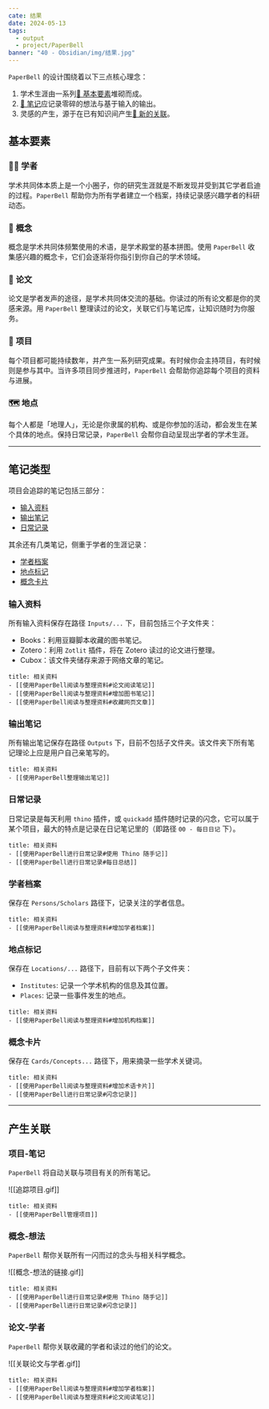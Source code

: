 ```yaml
---
cate: 结果
date: 2024-05-13
tags:
  - output
  - project/PaperBell
banner: "40 - Obsidian/img/结果.jpg"
---
```


`PaperBell` 的设计围绕着以下三点核心理念：

1. 学术生涯由一系列[📑 基本要素](#基本要素)堆砌而成。
2. [📒 笔记](#笔记类型)应记录零碎的想法与基于输入的输出。
3. 灵感的产生，源于在已有知识间产生[🔗 新的关联](#产生关联)。

## 基本要素

### 🧑‍🔬 **学者**

学术共同体本质上是一个小圈子，你的研究生涯就是不断发现并受到其它学者启迪的过程。`PaperBell` 帮助你为所有学者建立一个档案，持续记录感兴趣学者的科研动态。

### 🤔️ **概念**

概念是学术共同体频繁使用的术语，是学术殿堂的基本拼图。使用 `PaperBell` 收集感兴趣的概念卡，它们会逐渐将你指引到你自己的学术领域。

### 📑 **论文**

论文是学者发声的途径，是学术共同体交流的基础。你读过的所有论文都是你的灵感来源。用 `PaperBell` 整理读过的论文，关联它们与笔记库，让知识随时为你服务。

### 📁 **项目**

每个项目都可能持续数年，并产生一系列研究成果。有时候你会主持项目，有时候则是参与其中。当许多项目同步推进时，`PaperBell` 会帮助你追踪每个项目的资料与进展。
### 🗺️ **地点**

每个人都是「地理人」，无论是你隶属的机构、或是你参加的活动，都会发生在某个具体的地点。保持日常记录，`PaperBell` 会帮你自动呈现出学者的学术生涯。

---
## 笔记类型

项目会追踪的笔记包括三部分：
- [输入资料](#输入资料)
- [输出笔记](#输出笔记)
- [日常记录](#日常记录)

其余还有几类笔记，侧重于学者的生涯记录：
- [学者档案](#学者档案)
- [地点标记](#地点标记)
- [概念卡片](#概念卡片)

### 输入资料

所有输入资料保存在路径 `Inputs/...` 下，目前包括三个子文件夹：

- Books：利用豆瓣脚本收藏的图书笔记。
- Zotero：利用 `Zotlit` 插件，将在 Zotero 读过的论文进行整理。
- Cubox：该文件夹储存来源于网络文章的笔记。

```ad-seealso
title: 相关资料
- [[使用PaperBell阅读与整理资料#论文阅读笔记]]
- [[使用PaperBell阅读与整理资料#增加图书笔记]]
- [[使用PaperBell阅读与整理资料#收藏网页文章]]

```
### 输出笔记

所有输出笔记保存在路径 `Outputs` 下，目前不包括子文件夹。该文件夹下所有笔记理论上应是用户自己亲笔写的。

```ad-seealso
title: 相关资料
- [[使用PaperBell整理输出笔记]]

```
### 日常记录

日常记录是每天利用 `thino` 插件，或 `quickadd` 插件随时记录的闪念，它可以属于某个项目，最大的特点是记录在日记笔记里的（即路径 `00 - 每日日记` 下）。

```ad-seealso
title: 相关资料
- [[使用PaperBell进行日常记录#使用 Thino 随手记]]
- [[使用PaperBell进行日常记录#每日总结]]
```
### 学者档案

保存在 `Persons/Scholars` 路径下，记录关注的学者信息。

```ad-seealso
title: 相关资料
- [[使用PaperBell阅读与整理资料#增加学者档案]]
```
### 地点标记

保存在 `Locations/...` 路径下，目前有以下两个子文件夹：
- `Institutes`: 记录一个学术机构的信息及其位置。
- `Places`: 记录一些事件发生的地点。

```ad-seealso
title: 相关资料
- [[使用PaperBell阅读与整理资料#增加机构档案]]
```
### 概念卡片

保存在 `Cards/Concepts...` 路径下，用来摘录一些学术关键词。

```ad-seealso
title: 相关资料
- [[使用PaperBell阅读与整理资料#增加术语卡片]]
- [[使用PaperBell进行日常记录#闪念记录]]
```
---
## 产生关联

### 项目-笔记

`PaperBell` 将自动关联与项目有关的所有笔记。

![[追踪项目.gif]]

```ad-seealso
title: 相关资料
- [[使用PaperBell管理项目]]
```
### 概念-想法

`PaperBell` 帮你关联所有一闪而过的念头与相关科学概念。

![[概念-想法的链接.gif]]
```ad-seealso
title: 相关资料
- [[使用PaperBell进行日常记录#使用 Thino 随手记]]
- [[使用PaperBell进行日常记录#闪念记录]]
```
### 论文-学者

`PaperBell` 帮你关联收藏的学者和读过的他们的论文。

![[关联论文与学者.gif]]
```ad-seealso
title: 相关资料
- [[使用PaperBell阅读与整理资料#增加学者档案]]
- [[使用PaperBell阅读与整理资料#论文阅读笔记]]
```
